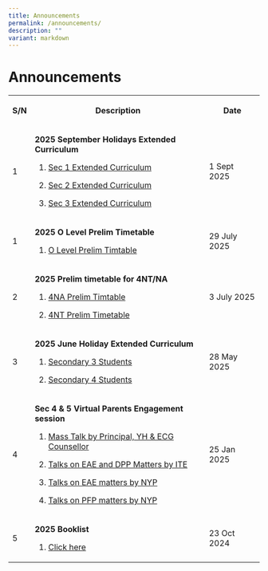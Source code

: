 ```yaml
---
title: Announcements
permalink: /announcements/
description: ""
variant: markdown
---
```

<h1>Announcements</h1>
<table>
<tbody>
<tr>
<th rowspan="1" colspan="1">
<p>S/N</p>
</th>
<th rowspan="1" colspan="1">
<p>Description</p>
</th>
<th rowspan="1" colspan="1">
<p>Date</p>
</th>
</tr>

<tr>
<td rowspan="1" colspan="1">
<p>1</p>
</td>
<td rowspan="1" colspan="1">
<p><strong>2025 September Holidays Extended Curriculum </strong>
</p>
<ol data-tight="true" class="tight">
<li>
<p><a href="/files/Timetable/2025_Sec_1_September_Holidays_Extended_Curriculum__8_to_9_Sep_.pdf" rel="noopener noreferrer nofollow" target="_blank">
	Sec 1 Extended Curriculum</a>
</p>
</li>
<li>
<p><a href="/files/Timetable/2025_Sec_2_September_Holidays_Extended_Curriculum__8_to_9_Sep_.pdf" rel="noopener noreferrer nofollow" target="_blank">
	Sec 2 Extended Curriculum</a>
</p>
</li>
<li>
<p><a href="/files/Timetable/2025_Sec_3_September_Holidays_Extended_Curriculum__8_to_10_Sep_.pdf" rel="noopener noreferrer nofollow" target="_blank">
	Sec 3 Extended Curriculum</a>
</p>
</li>
	
</ol>
</td>
<td rowspan="1" colspan="1">
<p>1 Sept 2025</p>
</td>
</tr>
	
<tr>
<td rowspan="1" colspan="1">
<p>1</p>
</td>
<td rowspan="1" colspan="1">
<p><strong>2025 O Level Prelim Timetable </strong>
</p>
<ol data-tight="true" class="tight">
<li>
<p><a href="/files/Timetable/2025_O_Level_Prelim_TimeTable_28_Jul.pdf" rel="noopener noreferrer nofollow" target="_blank">
	O Level Prelim Timtable</a>
</p>
</li>

</ol>
</td>
<td rowspan="1" colspan="1">
<p>29 July 2025</p>
</td>
</tr>
	
<tr>
<td rowspan="1" colspan="1">
<p>2</p>
</td>
<td rowspan="1" colspan="1">
<p><strong>2025 Prelim timetable for 4NT/NA </strong>
</p>
<ol data-tight="true" class="tight">
<li>
<p><a href="/files/Timetable/2025_4NA_Prelim_Time_Table.pdf" rel="noopener noreferrer nofollow" target="_blank">
	4NA Prelim Timtable</a>
</p>
</li>
<li>
<p><a href="/files/Timetable/2025_4NT_Prelim_Time_Table.pdf" rel="noopener noreferrer nofollow" target="_blank">
	4NT Prelim Timetable</a>
</p>
</li>
</ol>
</td>
<td rowspan="1" colspan="1">
<p>3 July 2025</p>
</td>
</tr>	
	
<tr>
<td rowspan="1" colspan="1">
<p>3</p>
</td>
<td rowspan="1" colspan="1">
<p><strong>2025 June Holiday Extended Curriculum </strong>
</p>
<ol data-tight="true" class="tight">
<li>
<p><a href="/files/Timetable/Mid_Year_Extended_Curriculum__Sec_3__2025.pdf" rel="noopener noreferrer nofollow" target="_blank">	Secondary 3 Students</a>
</p>
</li>
<li>
<p><a href="/files/Timetable/Mid_Year_Extended_Curriculum__Sec_4___5__2025.pdf" rel="noopener noreferrer nofollow" target="_blank"> Secondary 4 Students</a>
</p>
</li>
</ol>
</td>
<td rowspan="1" colspan="1">
<p>28 May 2025</p>
</td>
</tr>	
	
<tr>
<td rowspan="1" colspan="1">
<p>4</p>
</td>
<td rowspan="1" colspan="1">
<p><strong>Sec 4 &amp; 5 Virtual Parents Engagement session </strong>
</p>
<ol data-tight="true" class="tight">
<li>
<p><a href="/files/Sec%204%20n%205%20PTM/Sec_4_5_Parents__Engagement_Slides.pdf" rel="noopener noreferrer nofollow" target="_blank">
	Mass Talk by Principal, YH &amp; ECG Counsellor</a>
</p>
</li>
<li>
<p><a href="https://www.ite.edu.sg/docs/default-source/full-time-courses-doc/ite-course-booklet-2025.pdf?sfvrsn=dc16f5ff\_5](https://www.ite.edu.sg/docs/default-source/full-time-courses-doc/ite-course-booklet-2025.pdf?sfvrsn=dc16f5ff_5)" rel="noopener noreferrer nofollow" target="_blank">Talks on EAE and DPP Matters by ITE</a>
</p>
</li>
<li>
<p><a href="/files/Sec%204%20n%205%20PTM/EAE_Talk_2025_NYP.pdf" rel="noopener noreferrer nofollow" target="_blank">Talks on EAE matters by NYP</a>
</p>
</li>
<li>
<p><a href="/files/Sec%204%20n%205%20PTM/NYP_Sec_4_PFP_Slides.pdf" rel="noopener noreferrer nofollow" target="_blank">Talks on PFP matters by NYP</a>
</p>
</li>
</ol>
</td>
<td rowspan="1" colspan="1">
<p>25 Jan 2025</p>
</td>
</tr>	
	
	


<tr>
<td rowspan="1" colspan="1">
<p>5</p>
</td>
<td rowspan="1" colspan="1">
<p><strong>2025 Booklist </strong>
</p>
<ol data-tight="true" class="tight">
<li>
<p><a href="/links/Student/books/" rel="noopener noreferrer nofollow" target="_blank">
	Click here</a>
</p>
</li>
</ol>
</td>
<td rowspan="1" colspan="1">
<p>23 Oct 2024</p>
</td>
</tr>	


	
	


</tbody>
</table>
<p></p>